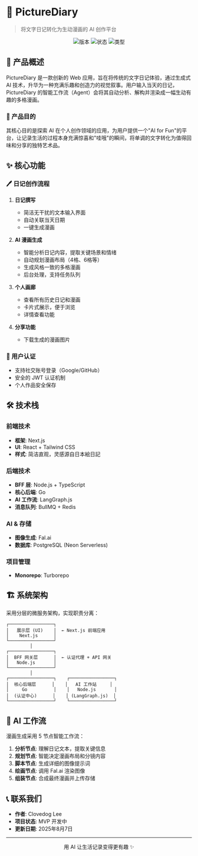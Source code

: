 # 📖 PictureDiary

> 将文字日记转化为生动漫画的 AI 创作平台

<p align="center">
  <img src="https://img.shields.io/badge/版本-v1.0%20MVP-blue" alt="版本">
  <img src="https://img.shields.io/badge/状态-开发中-orange" alt="状态">
  <img src="https://img.shields.io/badge/类型-AI4Fun-purple" alt="类型">
</p>

## 🌟 产品概述

PictureDiary 是一款创新的 Web 应用，旨在将传统的文字日记体验，通过生成式 AI 技术，升华为一种充满乐趣和创造力的视觉叙事。用户输入当天的日记，PictureDiary 的智能工作流（Agent）会将其自动分析、解构并渲染成一幅生动有趣的多格漫画。

### 🎯 产品目的

其核心目的是探索 AI 在个人创作领域的应用，为用户提供一个"AI for Fun"的平台，让记录生活的过程本身充满惊喜和"哇哦"的瞬间，将单调的文字转化为值得回味和分享的独特艺术品。

## ✨ 核心功能

### 🖊️ 日记创作流程

1. **日记撰写**
   - 简洁无干扰的文本输入界面
   - 自动关联当天日期
   - 一键生成漫画

2. **AI 漫画生成**
   - 智能分析日记内容，提取关键场景和情绪
   - 自动规划漫画布局（4格、6格等）
   - 生成风格一致的多格漫画
   - 后台处理，支持任务队列

3. **个人画廊**
   - 查看所有历史日记和漫画
   - 卡片式展示，便于浏览
   - 详情查看功能

4. **分享功能**
   - 下载生成的漫画图片

### 🔐 用户认证

- 支持社交账号登录（Google/GitHub）
- 安全的 JWT 认证机制
- 个人作品安全保存

## 🛠️ 技术栈

### 前端技术

- **框架**: Next.js
- **UI**: React + Tailwind CSS
- **样式**: 简洁直观，灵感源自日本絵日記

### 后端技术

- **BFF 层**: Node.js + TypeScript
- **核心后端**: Go
- **AI 工作流**: LangGraph.js
- **消息队列**: BullMQ + Redis

### AI & 存储

- **图像生成**: Fal.ai
- **数据库**: PostgreSQL (Neon Serverless)

### 项目管理

- **Monorepo**: Turborepo

## 🏗️ 系统架构

采用分层的微服务架构，实现职责分离：

```
┌─────────────────┐
│   展示层 (UI)    │  ← Next.js 前端应用
│    Next.js      │
└─────────────────┘
         │
┌─────────────────┐
│  BFF 网关层      │  ← 认证代理 + API 网关
│   Node.js       │
└─────────────────┘
         │
┌─────────────────┐    ┌─────────────────┐
│  核心后端层      │    │   AI 工作站     │
│     Go          │    │   Node.js       │
│  (认证中心)      │    │ (LangGraph.js)  │
└─────────────────┘    └─────────────────┘
```

## 🔄 AI 工作流

漫画生成采用 5 节点智能工作流：

1. **分析节点**: 理解日记文本，提取关键信息
2. **规划节点**: 智能决定漫画布局和分镜内容
3. **脚本节点**: 生成详细的图像提示词
4. **绘画节点**: 调用 Fal.ai 渲染图像
5. **组装节点**: 合成最终漫画并上传存储

## 📞 联系我们

- **作者**: Clovedog Lee
- **项目状态**: MVP 开发中
- **更新日期**: 2025年8月7日

---

<p align="center">
  用 AI 让生活记录变得更有趣 ✨
</p>
